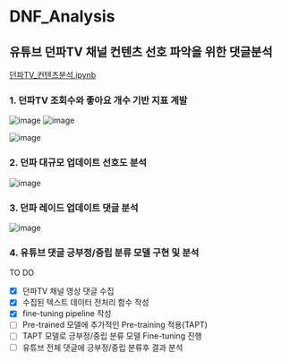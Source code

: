 # DNF_Analysis
## 유튜브 던파TV 채널 컨텐츠 선호 파악을 위한 댓글분석
[던파TV_컨텐츠분석.ipynb](https://github.com/sda96/DNF_Analysis/blob/main/%EB%8D%98%ED%8C%8CTV_%EC%BB%A8%ED%85%90%EC%B8%A0%EB%B6%84%EC%84%9D.ipynb)
### 1. 던파TV 조회수와 좋아요 개수 기반 지표 계발
![image](https://user-images.githubusercontent.com/51338268/162266261-e3f2d01e-5507-4074-ac45-001675ad3a6c.png)
![image](https://user-images.githubusercontent.com/51338268/162266190-235ba4ac-8206-497d-bfc7-a52c12c0d396.png)


![image](https://user-images.githubusercontent.com/51338268/162266370-5891d4fa-666d-4da4-982a-d2de83fe1714.png)

### 2. 던파 대규모 업데이트 선호도 분석
![image](https://user-images.githubusercontent.com/51338268/162266539-fa15f7d6-99e5-4931-a94b-b07ff5073b43.png)

### 3. 던파 레이드 업데이트 댓글 분석
![image](https://user-images.githubusercontent.com/51338268/162266681-5d6a38ac-56d6-4a8e-863e-369652851c91.png)

### 4. 유튜브 댓글 긍부정/중립 분류 모델 구현 및 분석
TO DO  
- [x] 던파TV 채널 영상 댓글 수집  
- [x] 수집된 텍스트 데이터 전처리 함수 작성  
- [x] fine-tuning pipeline 작성  
- [ ] Pre-trained 모델에 추가적인 Pre-training 적용(TAPT)  
- [ ] TAPT 모델로 긍부정/중립 분류 모델 Fine-tuning 진행  
- [ ] 유튜브 전체 댓글에 긍부정/중립 분류후 결과 분석  
